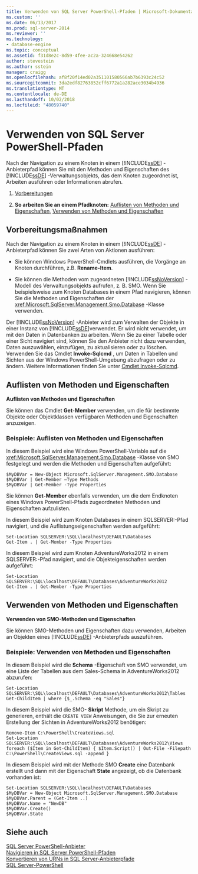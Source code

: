 ```yaml
---
title: Verwenden von SQL Server PowerShell-Pfaden | Microsoft-Dokumentation
ms.custom: ''
ms.date: 06/13/2017
ms.prod: sql-server-2014
ms.reviewer: ''
ms.technology:
- database-engine
ms.topic: conceptual
ms.assetid: f31d8e2c-8d59-4fee-ac2a-324668e54262
author: stevestein
ms.author: sstein
manager: craigg
ms.openlocfilehash: af8f20f14ed02a351101580566ab7b6393c24c52
ms.sourcegitcommit: 3da2edf82763852cff6772a1a282ace3034b4936
ms.translationtype: MT
ms.contentlocale: de-DE
ms.lasthandoff: 10/02/2018
ms.locfileid: "48059740"
---
```

# <a name="work-with-sql-server-powershell-paths"></a>Verwenden von SQL Server PowerShell-Pfaden
  Nach der Navigation zu einem Knoten in einem [!INCLUDE[ssDE](../includes/ssde-md.md)] -Anbieterpfad können Sie mit den Methoden und Eigenschaften des [!INCLUDE[ssDE](../includes/ssde-md.md)] -Verwaltungsobjekts, das dem Knoten zugeordnet ist, Arbeiten ausführen oder Informationen abrufen.  
  
1.  [Vorbereitungen](#BeforeYouBegin)  
  
2.  **So arbeiten Sie an einem Pfadknoten:**  [Auflisten von Methoden und Eigenschaften](#ListPropMeth), [Verwenden von Methoden und Eigenschaften](#UsePropMeth)  
  
##  <a name="BeforeYouBegin"></a> Vorbereitungsmaßnahmen  
 Nach der Navigation zu einem Knoten in einem [!INCLUDE[ssDE](../includes/ssde-md.md)] -Anbieterpfad können Sie zwei Arten von Aktionen ausführen:  
  
-   Sie können Windows PowerShell-Cmdlets ausführen, die Vorgänge an Knoten durchführen, z.B. **Rename-Item**.  
  
-   Sie können die Methoden vom zugeordneten [!INCLUDE[ssNoVersion](../includes/ssnoversion-md.md)] -Modell des Verwaltungsobjekts aufrufen, z. B. SMO. Wenn Sie beispielsweise zum Knoten Databases in einem Pfad navigieren, können Sie die Methoden und Eigenschaften der <xref:Microsoft.SqlServer.Management.Smo.Database> -Klasse verwenden.  
  
 Der [!INCLUDE[ssNoVersion](../includes/ssnoversion-md.md)] -Anbieter wird zum Verwalten der Objekte in einer Instanz von [!INCLUDE[ssDE](../includes/ssde-md.md)]verwendet. Er wird nicht verwendet, um mit den Daten in Datenbanken zu arbeiten. Wenn Sie zu einer Tabelle oder einer Sicht navigiert sind, können Sie den Anbieter nicht dazu verwenden, Daten auszuwählen, einzufügen, zu aktualisieren oder zu löschen. Verwenden Sie das Cmdlet **Invoke-Sqlcmd** , um Daten in Tabellen und Sichten aus der Windows PowerShell-Umgebung abzufragen oder zu ändern. Weitere Informationen finden Sie unter [Cmdlet Invoke-Sqlcmd](../database-engine/invoke-sqlcmd-cmdlet.md).  
  
##  <a name="ListPropMeth"></a> Auflisten von Methoden und Eigenschaften  
 **Auflisten von Methoden und Eigenschaften**  
  
 Sie können das Cmdlet **Get-Member** verwenden, um die für bestimmte Objekte oder Objektklassen verfügbaren Methoden und Eigenschaften anzuzeigen.  
  
### <a name="examples-listing-methods-and-properties"></a>Beispiele: Auflisten von Methoden und Eigenschaften  
 In diesem Beispiel wird eine Windows PowerShell-Variable auf die <xref:Microsoft.SqlServer.Management.Smo.Database> -Klasse von SMO festgelegt und werden die Methoden und Eigenschaften aufgeführt:  
  
```  
$MyDBVar = New-Object Microsoft.SqlServer.Management.SMO.Database  
$MyDBVar | Get-Member –Type Methods  
$MyDBVar | Get-Member -Type Properties  
```  
  
 Sie können **Get-Member** ebenfalls verwenden, um die dem Endknoten eines Windows PowerShell-Pfads zugeordneten Methoden und Eigenschaften aufzulisten.  
  
 In diesem Beispiel wird zum Knoten Databases in einem SQLSERVER:-Pfad navigiert, und die Auflistungseigenschaften werden aufgeführt:  
  
```  
Set-Location SQLSERVER:\SQL\localhost\DEFAULT\Databases  
Get-Item . | Get-Member -Type Properties  
```  
  
 In diesem Beispiel wird zum Knoten AdventureWorks2012 in einem SQLSERVER:-Pfad navigiert, und die Objekteigenschaften werden aufgeführt:  
  
```  
Set-Location SQLSERVER:\SQL\localhost\DEFAULT\Databases\AdventureWorks2012  
Get-Item . | Get-Member -Type Properties  
```  
  
##  <a name="UsePropMeth"></a> Verwenden von Methoden und Eigenschaften  
 **Verwenden von SMO-Methoden und Eigenschaften**  
  
 Sie können SMO-Methoden und Eigenschaften dazu verwenden, Arbeiten an Objekten eines [!INCLUDE[ssDE](../includes/ssde-md.md)] -Anbieterpfads auszuführen.  
  
### <a name="examples-using-methods-and-properties"></a>Beispiele: Verwenden von Methoden und Eigenschaften  
 In diesem Beispiel wird die **Schema** -Eigenschaft von SMO verwendet, um eine Liste der Tabellen aus dem Sales-Schema in AdventureWorks2012 abzurufen:  
  
```  
Set-Location SQLSERVER:\SQL\localhost\DEFAULT\Databases\AdventureWorks2012\Tables  
Get-ChildItem | where {$_.Schema -eq "Sales"}  
```  
  
 In diesem Beispiel wird die SMO- **Skript** Methode, um ein Skript zu generieren, enthält die `CREATE VIEW` Anweisungen, die Sie zur erneuten Erstellung der Sichten in AdventureWorks2012 benötigen:  
  
```  
Remove-Item C:\PowerShell\CreateViews.sql  
Set-Location SQLSERVER:\SQL\localhost\DEFAULT\Databases\AdventureWorks2012\Views  
foreach ($Item in Get-ChildItem) { $Item.Script() | Out-File -Filepath C:\PowerShell\CreateViews.sql -append }  
```  
  
 In diesem Beispiel wird mit der Methode SMO **Create** eine Datenbank erstellt und dann mit der Eigenschaft **State** angezeigt, ob die Datenbank vorhanden ist:  
  
```  
Set-Location SQLSERVER:\SQL\localhost\DEFAULT\Databases  
$MyDBVar = New-Object Microsoft.SqlServer.Management.SMO.Database  
$MyDBVar.Parent = (Get-Item ..)  
$MyDBVar.Name = "NewDB"  
$MyDBVar.Create()  
$MyDBVar.State  
```  
  
## <a name="see-also"></a>Siehe auch  
 [SQL Server PowerShell-Anbieter](sql-server-powershell-provider.md)   
 [Navigieren in SQL Server PowerShell-Pfaden](navigate-sql-server-powershell-paths.md)   
 [Konvertieren von URNs in SQL Server-Anbieterpfade](../database-engine/convert-urns-to-sql-server-provider-paths.md)   
 [SQL Server-PowerShell](sql-server-powershell.md)  
  
  

